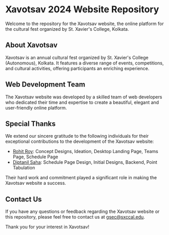 # Xavotsav 2024 Website Repository

Welcome to the repository for the Xavotsav website, the online platform for the cultural fest organized by St. Xavier's College, Kolkata.

## About Xavotsav

Xavotsav is an annual cultural fest organized by St. Xavier's College (Autonomous), Kolkata. It features a diverse range of events, competitions, and cultural activities, offering participants an enriching experience.

## Web Development Team

The Xavotsav website was developed by a skilled team of web developers who dedicated their time and expertise to create a beautiful, elegant and user-friendly online platform.

## Special Thanks

We extend our sincere gratitude to the following individuals for their exceptional contributions to the development of the Xavotsav website:

- [Rohit Roy](https://github.com/deroyace): Concept Designs, Ideation, Desktop Landing Page, Teams Page, Schedule Page
- [Diptanil Saha](https://github.com/diptanilsaha): Schedule Page Design, Initial Designs, Backend, Point Tabulation

Their hard work and commitment played a significant role in making the Xavotsav website a success.

## Contact Us

If you have any questions or feedback regarding the Xavotsav website or this repository, please feel free to contact us at [gsec@sxccal.edu](mailto:gsec@sxccal.edu).

Thank you for your interest in Xavotsav!